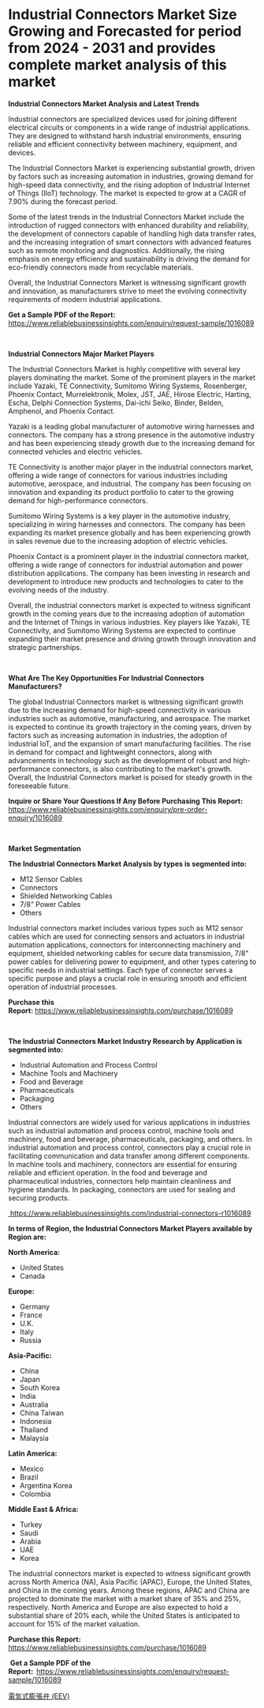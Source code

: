 <p><h1>Industrial Connectors Market Size Growing and Forecasted for period from 2024 - 2031 and provides complete market analysis of this market</h1></p><p><strong>Industrial Connectors Market Analysis and Latest Trends</strong></p>
<p><p>Industrial connectors are specialized devices used for joining different electrical circuits or components in a wide range of industrial applications. They are designed to withstand harsh industrial environments, ensuring reliable and efficient connectivity between machinery, equipment, and devices.</p><p>The Industrial Connectors Market is experiencing substantial growth, driven by factors such as increasing automation in industries, growing demand for high-speed data connectivity, and the rising adoption of Industrial Internet of Things (IIoT) technology. The market is expected to grow at a CAGR of 7.90% during the forecast period.</p><p>Some of the latest trends in the Industrial Connectors Market include the introduction of rugged connectors with enhanced durability and reliability, the development of connectors capable of handling high data transfer rates, and the increasing integration of smart connectors with advanced features such as remote monitoring and diagnostics. Additionally, the rising emphasis on energy efficiency and sustainability is driving the demand for eco-friendly connectors made from recyclable materials.</p><p>Overall, the Industrial Connectors Market is witnessing significant growth and innovation, as manufacturers strive to meet the evolving connectivity requirements of modern industrial applications.</p></p>
<p><strong>Get a Sample PDF of the Report:&nbsp;</strong> <a href="https://www.reliablebusinessinsights.com/enquiry/request-sample/1016089">https://www.reliablebusinessinsights.com/enquiry/request-sample/1016089</a></p>
<p>&nbsp;</p>
<p><strong>Industrial Connectors Major Market Players</strong></p>
<p><p>The Industrial Connectors Market is highly competitive with several key players dominating the market. Some of the prominent players in the market include Yazaki, TE Connectivity, Sumitomo Wiring Systems, Rosenberger, Phoenix Contact, Murrelektronik, Molex, JST, JAE, Hirose Electric, Harting, Escha, Delphi Connection Systems, Dai-ichi Seiko, Binder, Belden, Amphenol, and Phoenix Contact.</p><p>Yazaki is a leading global manufacturer of automotive wiring harnesses and connectors. The company has a strong presence in the automotive industry and has been experiencing steady growth due to the increasing demand for connected vehicles and electric vehicles.</p><p>TE Connectivity is another major player in the industrial connectors market, offering a wide range of connectors for various industries including automotive, aerospace, and industrial. The company has been focusing on innovation and expanding its product portfolio to cater to the growing demand for high-performance connectors.</p><p>Sumitomo Wiring Systems is a key player in the automotive industry, specializing in wiring harnesses and connectors. The company has been expanding its market presence globally and has been experiencing growth in sales revenue due to the increasing adoption of electric vehicles.</p><p>Phoenix Contact is a prominent player in the industrial connectors market, offering a wide range of connectors for industrial automation and power distribution applications. The company has been investing in research and development to introduce new products and technologies to cater to the evolving needs of the industry.</p><p>Overall, the industrial connectors market is expected to witness significant growth in the coming years due to the increasing adoption of automation and the Internet of Things in various industries. Key players like Yazaki, TE Connectivity, and Sumitomo Wiring Systems are expected to continue expanding their market presence and driving growth through innovation and strategic partnerships.</p></p>
<p>&nbsp;</p>
<p><strong>What Are The Key Opportunities For Industrial Connectors Manufacturers?</strong></p>
<p><p>The global Industrial Connectors market is witnessing significant growth due to the increasing demand for high-speed connectivity in various industries such as automotive, manufacturing, and aerospace. The market is expected to continue its growth trajectory in the coming years, driven by factors such as increasing automation in industries, the adoption of industrial IoT, and the expansion of smart manufacturing facilities. The rise in demand for compact and lightweight connectors, along with advancements in technology such as the development of robust and high-performance connectors, is also contributing to the market's growth. Overall, the Industrial Connectors market is poised for steady growth in the foreseeable future.</p></p>
<p><strong>Inquire or Share Your Questions If Any Before Purchasing This Report:</strong> <a href="https://www.reliablebusinessinsights.com/enquiry/pre-order-enquiry/1016089">https://www.reliablebusinessinsights.com/enquiry/pre-order-enquiry/1016089</a></p>
<p>&nbsp;</p>
<p><strong>Market Segmentation</strong></p>
<p><strong>The Industrial Connectors Market Analysis by types is segmented into:</strong></p>
<p><ul><li>M12 Sensor Cables</li><li>Connectors</li><li>Shielded Networking Cables</li><li>7/8” Power Cables</li><li>Others</li></ul></p>
<p><p>Industrial connectors market includes various types such as M12 sensor cables which are used for connecting sensors and actuators in industrial automation applications, connectors for interconnecting machinery and equipment, shielded networking cables for secure data transmission, 7/8" power cables for delivering power to equipment, and other types catering to specific needs in industrial settings. Each type of connector serves a specific purpose and plays a crucial role in ensuring smooth and efficient operation of industrial processes.</p></p>
<p><strong>Purchase this Report:&nbsp;</strong><a href="https://www.reliablebusinessinsights.com/purchase/1016089">https://www.reliablebusinessinsights.com/purchase/1016089</a></p>
<p>&nbsp;</p>
<p><strong>The Industrial Connectors Market Industry Research by Application is segmented into:</strong></p>
<p><ul><li>Industrial Automation and Process Control</li><li>Machine Tools and Machinery</li><li>Food and Beverage</li><li>Pharmaceuticals</li><li>Packaging</li><li>Others</li></ul></p>
<p><p>Industrial connectors are widely used for various applications in industries such as industrial automation and process control, machine tools and machinery, food and beverage, pharmaceuticals, packaging, and others. In industrial automation and process control, connectors play a crucial role in facilitating communication and data transfer among different components. In machine tools and machinery, connectors are essential for ensuring reliable and efficient operation. In the food and beverage and pharmaceutical industries, connectors help maintain cleanliness and hygiene standards. In packaging, connectors are used for sealing and securing products.</p></p>
<p><a href="https://www.reliablebusinessinsights.com/industrial-connectors-r1016089">&nbsp;https://www.reliablebusinessinsights.com/industrial-connectors-r1016089</a></p>
<p><strong>In terms of Region, the Industrial Connectors Market Players available by Region are:</strong></p>
<p>
    <p> <strong> North America: </strong>
        <ul>
            <li>United States</li>
            <li>Canada</li>
        </ul>
        </p> 
    <p> <strong> Europe: </strong>
        <ul>
            <li>Germany</li>
            <li>France</li>
            <li>U.K.</li>
            <li>Italy</li>
            <li>Russia</li>
        </ul>
        </p> 
    <p> <strong> Asia-Pacific: </strong>
        <ul>
            <li>China</li>
            <li>Japan</li>
            <li>South Korea</li>
            <li>India</li>
            <li>Australia</li>
            <li>China Taiwan</li>
            <li>Indonesia</li>
            <li>Thailand</li>
            <li>Malaysia</li>
        </ul>
        </p> 
    <p> <strong> Latin America: </strong>
        <ul>
            <li>Mexico</li>
            <li>Brazil</li>
            <li>Argentina Korea</li>
            <li>Colombia</li>
        </ul>
        </p> 
    <p> <strong> Middle East & Africa: </strong>
        <ul>
            <li>Turkey</li>
            <li>Saudi</li>
            <li>Arabia</li>
            <li>UAE</li>
            <li>Korea</li>
        </ul>
    </p>
    </p>
<p><p>The industrial connectors market is expected to witness significant growth across North America (NA), Asia Pacific (APAC), Europe, the United States, and China in the coming years. Among these regions, APAC and China are projected to dominate the market with a market share of 35% and 25%, respectively. North America and Europe are also expected to hold a substantial share of 20% each, while the United States is anticipated to account for 15% of the market valuation.</p></p>
<p><strong>Purchase this Report: </strong><a href="https://www.reliablebusinessinsights.com/purchase/1016089">https://www.reliablebusinessinsights.com/purchase/1016089</a></p>
<p>&nbsp;<strong>Get a Sample PDF of the Report:&nbsp;&nbsp;</strong><a href="https://www.reliablebusinessinsights.com/enquiry/request-sample/1016089">https://www.reliablebusinessinsights.com/enquiry/request-sample/1016089</a></p>
<p><strong></strong></p>
<p><p><a href="https://medium.com/@wgloverbetty988/%E9%9B%BB%E5%8B%95%E8%86%A8%E5%BC%B5%E5%BC%81-eevs-%E3%81%AE%E5%B8%82%E5%A0%B4%E5%8B%95%E5%90%91%E3%81%A8%E5%88%86%E6%9E%90-%E6%9C%AA%E6%9D%A5%E6%88%90%E9%95%B7%E3%81%AE%E6%A9%9F%E4%BC%9A%E3%81%A8%E8%AA%B2%E9%A1%8C-2024%E5%B9%B4-2031%E5%B9%B4-3821750cc8bc">電気式膨張弁 (EEV)</a></p></p>